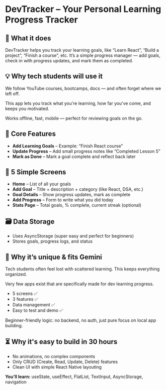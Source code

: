 # DevTracker – Your Personal Learning Progress Tracker

## 🧠 What it does
DevTracker helps you track your learning goals, like “Learn React”, “Build a project”, “Finish a course”, etc. It’s a simple progress manager — add goals, check in with progress updates, and mark them as completed.

## 💡 Why tech students will use it
We follow YouTube courses, bootcamps, docs — and often forget where we left off.

This app lets you track what you're learning, how far you've come, and keeps you motivated.

Works offline, fast, mobile — perfect for reviewing goals on the go.

## 🔧 Core Features
- **Add Learning Goals** – Example: “Finish React course”
- **Update Progress** – Add small progress notes like “Completed Lesson 5”
- **Mark as Done** – Mark a goal complete and reflect back later

## 📲 5 Simple Screens
- **Home** – List of all your goals
- **Add Goal** – Title + description + category (like React, DSA, etc.)
- **Goal Details** – Show progress updates, mark as complete
- **Add Progress** – Form to write what you did today
- **Stats Page** – Total goals, % complete, current streak (optional)

## 🗃️ Data Storage
- Uses AsyncStorage (super easy and perfect for beginners)
- Stores goals, progress logs, and status

## 🌟 Why it’s unique & fits Gemini
Tech students often feel lost with scattered learning. This keeps everything organized.

Very few apps exist that are specifically made for dev learning progress.

- 5 screens ✅
- 3 features ✅
- Data management ✅
- Easy to test and demo ✅

Beginner-friendly logic: no backend, no auth, just pure focus on local app building.

## ⏳ Why it's easy to build in 30 hours
- No animations, no complex components
- Only CRUD (Create, Read, Update, Delete) features
- Clean UI with simple React Native layouting

**You’ll learn:** useState, useEffect, FlatList, TextInput, AsyncStorage, navigation